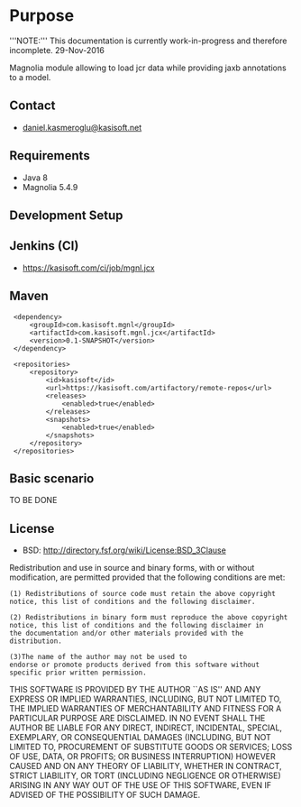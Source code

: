 Purpose
=======

'''NOTE:''' This documentation is currently work-in-progress and therefore incomplete. 29-Nov-2016

Magnolia module allowing to load jcr data while providing jaxb annotations to a model.


Contact
-------

* daniel.kasmeroglu@kasisoft.net


Requirements
------------

 * Java 8
 * Magnolia 5.4.9


Development Setup
-----------------


Jenkins (CI)
------------

* https://kasisoft.com/ci/job/mgnl.jcx


Maven
-----

     <dependency>
         <groupId>com.kasisoft.mgnl</groupId>
         <artifactId>com.kasisoft.mgnl.jcx</artifactId>
         <version>0.1-SNAPSHOT</version>
     </dependency>
     
     <repositories>
         <repository>
             <id>kasisoft</id>
             <url>https://kasisoft.com/artifactory/remote-repos</url>
             <releases>
                 <enabled>true</enabled>
             </releases>
             <snapshots>
                 <enabled>true</enabled>
             </snapshots>
         </repository>
     </repositories>
     
     
Basic scenario
--------------

TO BE DONE


License
-------

* BSD: http://directory.fsf.org/wiki/License:BSD_3Clause

Redistribution and use in source and binary forms, with or without
modification, are permitted provided that the following conditions are
met:

    (1) Redistributions of source code must retain the above copyright
    notice, this list of conditions and the following disclaimer. 

    (2) Redistributions in binary form must reproduce the above copyright
    notice, this list of conditions and the following disclaimer in
    the documentation and/or other materials provided with the
    distribution.  
    
    (3)The name of the author may not be used to
    endorse or promote products derived from this software without
    specific prior written permission.

THIS SOFTWARE IS PROVIDED BY THE AUTHOR ``AS IS'' AND ANY EXPRESS OR
IMPLIED WARRANTIES, INCLUDING, BUT NOT LIMITED TO, THE IMPLIED
WARRANTIES OF MERCHANTABILITY AND FITNESS FOR A PARTICULAR PURPOSE ARE
DISCLAIMED. IN NO EVENT SHALL THE AUTHOR BE LIABLE FOR ANY DIRECT,
INDIRECT, INCIDENTAL, SPECIAL, EXEMPLARY, OR CONSEQUENTIAL DAMAGES
(INCLUDING, BUT NOT LIMITED TO, PROCUREMENT OF SUBSTITUTE GOODS OR
SERVICES; LOSS OF USE, DATA, OR PROFITS; OR BUSINESS INTERRUPTION)
HOWEVER CAUSED AND ON ANY THEORY OF LIABILITY, WHETHER IN CONTRACT,
STRICT LIABILITY, OR TORT (INCLUDING NEGLIGENCE OR OTHERWISE) ARISING
IN ANY WAY OUT OF THE USE OF THIS SOFTWARE, EVEN IF ADVISED OF THE
POSSIBILITY OF SUCH DAMAGE.
